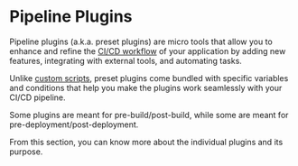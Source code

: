 # Pipeline Plugins

Pipeline plugins (a.k.a. preset plugins) are micro tools that allow you to enhance and refine the [CI/CD workflow](../creating-application/workflow/README.md) of your application by adding new features, integrating with external tools, and automating tasks.

Unlike [custom scripts](../creating-application/workflow/ci-build-pre-post-plugins.md#execute-custom-script), preset plugins come bundled with specific variables and conditions that help you make the plugins work seamlessly with your CI/CD pipeline.

Some plugins are meant for pre-build/post-build, while some are meant for pre-deployment/post-deployment.

From this section, you can know more about the individual plugins and its purpose.

